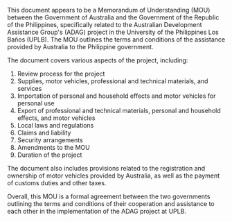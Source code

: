 This document appears to be a Memorandum of Understanding (MOU) between the Government of Australia and the Government of the Republic of the Philippines, specifically related to the Australian Development Assistance Group's (ADAG) project in the University of the Philippines Los Baños (UPLB). The MOU outlines the terms and conditions of the assistance provided by Australia to the Philippine government.

The document covers various aspects of the project, including:

1. Review process for the project
2. Supplies, motor vehicles, professional and technical materials, and services
3. Importation of personal and household effects and motor vehicles for personal use
4. Export of professional and technical materials, personal and household effects, and motor vehicles
5. Local laws and regulations
6. Claims and liability
7. Security arrangements
8. Amendments to the MOU
9. Duration of the project

The document also includes provisions related to the registration and ownership of motor vehicles provided by Australia, as well as the payment of customs duties and other taxes.

Overall, this MOU is a formal agreement between the two governments outlining the terms and conditions of their cooperation and assistance to each other in the implementation of the ADAG project at UPLB.